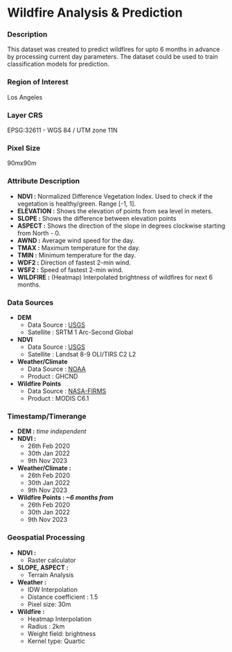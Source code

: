 # Wildfire Analysis & Prediction

### Description
This dataset was created to predict wildfires for upto 6 months in advance by processing current day parameters.  The dataset could be used to train classification models for prediction.

### Region of Interest 
Los Angeles

### Layer CRS
EPSG:32611 - WGS 84 / UTM zone 11N

### Pixel Size
90mx90m

### Attribute Description
- **NDVI :** Normalized Difference Vegetation Index. Used to check if the vegetation is healthy/green. Range [-1, 1].
- **ELEVATION :** Shows the elevation of points from sea level in meters.
- **SLOPE :** Shows the difference between elevation points
- **ASPECT :** Shows the direction of the slope in degrees clockwise starting from North - 0.
- **AWND :** Average wind speed for the day.
- **TMAX :** Maximum temperature for the day.
- **TMIN :** Minimum temperature for the day.
- **WDF2 :** Direction of fastest 2-min wind.
- **WSF2 :** Speed of fastest 2-min wind.
- **WILDFIRE :** (Heatmap) Interpolated brightness of wildfires for next 6 months.

### Data Sources
- **DEM**
    - Data Source : [USGS](https://earthexplorer.usgs.gov/)
    - Satellite : SRTM 1 Arc-Second Global
- **NDVI**
    - Data Source : [USGS](https://earthexplorer.usgs.gov/)
    - Satellite : Landsat 8-9 OLI/TIRS C2 L2
- **Weather/Climate**
    - Data Source : [NOAA](https://www.ncei.noaa.gov/)
    - Product : GHCND
- **Wildfire Points**
    - Data Source : [NASA-FIRMS](https://firms.modaps.eosdis.nasa.gov/)
    - Product : MODIS C6.1

### Timestamp/Timerange
- **DEM :** *time independent*
- **NDVI :**
    - 26th Feb 2020
    - 30th Jan 2022
    - 9th Nov 2023
- **Weather/Climate :**
    - 26th Feb 2020
    - 30th Jan 2022
    - 9th Nov 2023
- **Wildfire Points : _~6 months from_**
    - 26th Feb 2020
    - 30th Jan 2022
    - 9th Nov 2023

### Geospatial Processing
- **NDVI :**   
    - Raster calculator
- **SLOPE, ASPECT :**  
    - Terrain Analysis
- **Weather :**  
    - IDW Interpolation
    - Distance coefficient : 1.5
    - Pixel size: 30m
- **Wildfire :**  
    - Heatmap Interpolation
    - Radius : 2km
    - Weight field: brightness
    - Kernel type: Quartic



